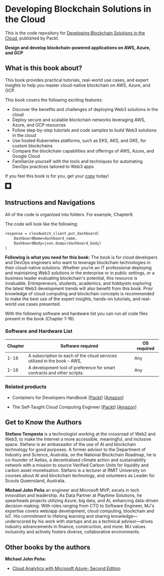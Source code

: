 # Developing Blockchain Solutions in the Cloud

<a href="https://www.packtpub.com/product/developing-blockchain-solutions-in-the-cloud/9781837630172?utm_source=github&utm_medium=repository&utm_campaign=9781837630172"><img src="https://content.packt.com/_/image/original/B19757/cover_image_large.jpg" alt="" height="256px" align="right"></a>

This is the code repository for [Developing Blockchain Solutions in the Cloud](https://www.packtpub.com/product/developing-blockchain-solutions-in-the-cloud/9781837630172?utm_source=github&utm_medium=repository&utm_campaign=9781837630172), published by Packt.

**Design and develop blockchain-powered applications on AWS, Azure, and GCP**

## What is this book about?
This book provides practical tutorials, real-world use cases, and expert insights to help you master cloud-native blockchain on AWS, Azure, and GCP.

This book covers the following exciting features:
* Discover the benefits and challenges of deploying Web3 solutions in the cloud
* Deploy secure and scalable blockchain networks leveraging AWS, Azure, and GCP resources
* Follow step-by-step tutorials and code samples to build Web3 solutions in the cloud
* Use hosted Kubernetes platforms, such as EKS, AKS, and GKE, for custom blockchains
* Compare the blockchain capabilities and offerings of AWS, Azure, and Google Cloud
* Familiarize yourself with the tools and techniques for automating DevOps practices tailored to Web3 apps

If you feel this book is for you, get your [copy](https://www.amazon.com/dp/1837630178) today!

<a href="https://www.packtpub.com/?utm_source=github&utm_medium=banner&utm_campaign=GitHubBanner"><img src="https://raw.githubusercontent.com/PacktPublishing/GitHub/master/GitHub.png" 
alt="https://www.packtpub.com/" border="5" /></a>

## Instructions and Navigations
All of the code is organized into folders. For example, Chapter9.

The code will look like the following:
```
response = cloudwatch_client.put_dashboard(
    DashboardName=dashboard_name,
    DashboardBody=json.dumps(dashboard_body)
)
```

**Following is what you need for this book:**
The book is for cloud developers and DevOps engineers who want to leverage blockchain technologies in their cloud-native solutions. Whether you’re an IT professional deploying and maintaining Web3 solutions in the enterprise or in public settings, or a business leader evaluating blockchain's potential, this resource is invaluable. Entrepreneurs, students, academics, and hobbyists exploring the latest Web3 development trends will also benefit from this book.
Prior knowledge of cloud computing and blockchain concepts is recommended to make the best use of the expert insights, hands-on tutorials, and real-world use cases presented.

With the following software and hardware list you can run all code files present in the book (Chapter 1-16).
### Software and Hardware List
| Chapter | Software required | OS required |
| -------- | ------------------------------------ | ----------------------------------- |
| 1-16 | A subscription to each of the cloud services utilized in the book – AWS, | Any |
| 1-16 | A development tool of preference for smart contracts and other scripts. | Any |


### Related products
* Containers for Developers Handbook [[Packt]](https://www.packtpub.com/product/containers-for-developers-handbook/9781805127987?utm_source=github&utm_medium=repository&utm_campaign=9781805127987) [[Amazon]](https://www.amazon.com/dp/1805127985)

* The Self-Taught Cloud Computing Engineer [[Packt]](https://www.packtpub.com/product/the-self-taught-cloud-computing-engineer/9781805123705?utm_source=github&utm_medium=repository&utm_campaign=9781805123705) [[Amazon]](https://www.amazon.com/dp/180512370X)

## Get to Know the Authors
**Stefano Tempesta**
is a technologist working at the crossroad of Web2 and Web3, to make the Internet a more accessible, meaningful, and inclusive space. Stefano is an ambassador of the use of AI and blockchain technology for good purposes. A former advisor to the Department of Industry and Science, Australia, on the National Blockchain Roadmap, he is co-founder of Aetlas, a decentralised climate action and sustainability network with a mission to source Verified Carbon Units for liquidity and carbon asset monetisation.
Stefano is a lecturer at RMIT University on courses about AI and blockchain technology, and volunteers as Leader for Scouts Queensland, Australia.

**Michael John Peña**
an engineer and Microsoft MVP, excels in tech innovation and leadership. As Data Partner at Playtime Solutions, he spearheads projects utilizing Azure, big data, and AI, enhancing data-driven decision-making. With roles ranging from CTO to Software Engineer, MJ's expertise covers web/app development, cloud computing, blockchain and IoT. His commitment to lifelong learning and sharing knowledge—underscored by his work with startups and as a technical advisor—drives industry advancements in finance, construction, and more. MJ values inclusivity and actively fosters diverse, collaborative environments.

## Other books by the authors
**Michael John Peña:**
* [Cloud Analytics with Microsoft Azure- Second Edition](https://www.packtpub.com/product/cloud-analytics-with-microsoft-azure-second-edition/9781800202436?utm_source=github&utm_medium=repository&utm_campaign=9781800202436)

